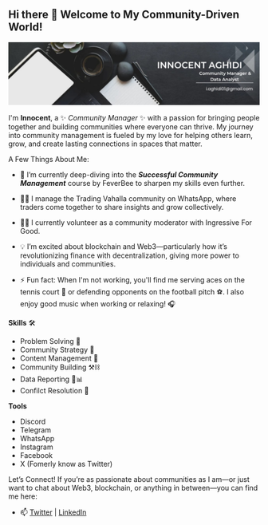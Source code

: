 ## Hi there 👋 Welcome to My Community-Driven World!
![DA Banner](https://github.com/A-Innocentz/A-Innocentz/blob/main/Community%20manager%20banner.jpg)

I'm **Innocent**, a ✨ *Community Manager* ✨ with a passion for bringing people together and building communities where everyone can thrive. My journey into community management is fueled by my love for helping others learn, grow, and create lasting connections in spaces that matter.

A Few Things About Me:
- 🌱 I’m currently deep-diving into the ***Successful Community Management*** course by FeverBee to sharpen my skills even further.

- 👨‍💻 I manage the Trading Vahalla community on WhatsApp, where traders come together to share insights and grow collectively.

- 👨‍💻 I currently volunteer as a community moderator with Ingressive For Good.

- 💡 I’m excited about blockchain and Web3—particularly how it’s revolutionizing finance with decentralization, giving more power to individuals and communities.

- ⚡ Fun fact: When I'm not working, you'll find me serving aces on the tennis court 🥎 or defending opponents on the football pitch ⚽. I also enjoy good music when working or relaxing! 🎧

**Skills** 🛠
- Problem Solving 🔎
- Community Strategy 🎯
- Content Management 👔
- Community Building ⚒⛓
- Data Reporting 🔎📊
- Confilct Resolution 🤝

**Tools**
- Discord
- Telegram
- WhatsApp
- Instagram
- Facebook
- X (Fomerly know as Twitter)


Let’s Connect!
If you’re as passionate about communities as I am—or just want to chat about Web3, blockchain, or anything in between—you can find me here:
- 📫 [Twitter](https://x.com/remyking_) | [LinkedIn](https://www.linkedin.com/in/aghidi-innocent)
